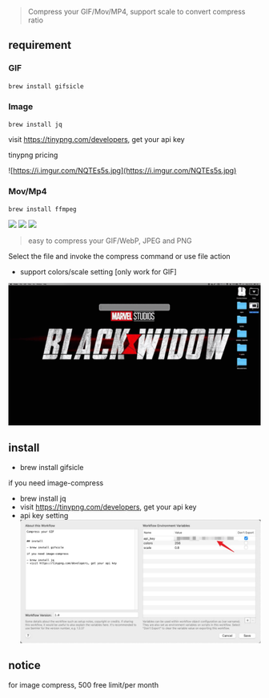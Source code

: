 > Compress your GIF/Mov/MP4, support scale to convert compress ratio


## requirement

### GIF

`brew install gifsicle`


### Image

`brew install jq`

visit https://tinypng.com/developers, get your api key

tinypng pricing

![https://i.imgur.com/NQTEs5s.jpg](https://i.imgur.com/NQTEs5s.jpg)

### Mov/Mp4

`brew install ffmpeg`



![](https://img.shields.io/badge/version-v3.0-green?style=for-the-badge)
[![](https://img.shields.io/badge/download-click-blue?style=for-the-badge)](https://github.com/alanhg/alfred-workflows/raw/master/compress-gif/Compress.alfredworkflow)
[![](https://img.shields.io/badge/plist-link-important?style=for-the-badge)](https://raw.githubusercontent.com/alanhg/alfred-workflows/master/compress-gif/src/info.plist)



<!-- more -->
> easy to compress your GIF/WebP, JPEG and PNG


Select the file and invoke the compress command or use file action

- support colors/scale setting [only work for GIF]

![](./screenshot.gif)

## install

- brew install gifsicle

if you need image-compress

- brew install jq
- visit https://tinypng.com/developers, get your api key
- api key setting
  ![](./screenshot_2.jpeg)

## notice
for image compress, 500 free limit/per month
